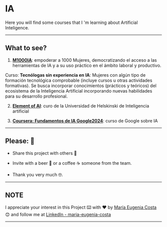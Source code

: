 # IA

Here you will find some courses that I 'm learning about Artificial Inteligence.

---

## What to see?



1. [**M1000IA**](https://github.com/eugenia1984/IA/tree/main/m1000ia): empoderar a 1000 Mujeres, democratizando el acceso a las herramientas de IA y a su uso práctico en el ámbito laboral y productivo.


Curso: **Tecnólogas sin experiencia en IA**: Mujeres con algún tipo de formación tecnológica comprobable (incluye cursos u otras actividades formativas). Se busca incorporar conocimientos (prácticos y teóricos) del ecosistema de la Inteligencia Artificial incorporando nuevas habilidades para su desarrollo profesional.


2. [**Element of AI**](https://github.com/eugenia1984/IA/tree/main/element-of-ai): curo de la Universidad de Helskinski de Inteligencia artificial

3. [**Coursera: Fundamentos de IA Google2024**](https://github.com/eugenia1984/IA/tree/main/coursera-fundamentos-de-ia-google): curso de Google sobre IA

---

## Please: 🎁

* Share this project with others 📢

* Invite with a beer 🍺 or a coffee ☕ someone from the team. 

* Thank you very much 🤓.

---

## NOTE

I appreciate your interest in this Project ⌨️ with ❤️ by [María Eugenia Costa](https://github.com/eugenia1984) 😊 and follow me at [LinkedIn - maria-eugenia-costa](https://www.linkedin.com/in/maria-eugenia-costa/)

---
